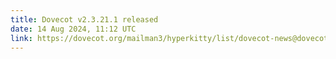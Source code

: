 ```yaml
---
title: Dovecot v2.3.21.1 released
date: 14 Aug 2024, 11:12 UTC
link: https://dovecot.org/mailman3/hyperkitty/list/dovecot-news@dovecot.org/thread/2CSVL56LFPAXVLWMGXEIWZL736PSYHP5/
---
```


